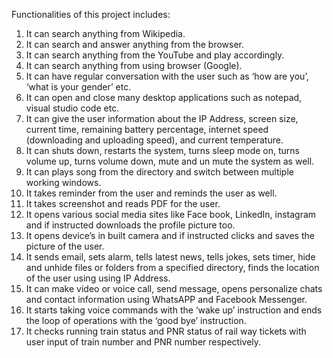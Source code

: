 Functionalities of this project includes:

1. It can search anything from Wikipedia.
2. It can search and answer anything from the browser.
3. It can search anything from the YouTube and play accordingly.
4. It can search anything from using browser (Google).
5. It can have regular conversation with the user such as ‘how are you’, ‘what is your gender’ etc.
6. It can open and close many desktop applications such as notepad, visual studio code etc.
7. It can give the user information about the IP Address, screen size, current time, remaining battery percentage, internet speed (downloading and uploading speed), and current temperature.
8. It can shuts down, restarts the system, turns sleep mode on, turns volume up, turns volume down, mute and un mute the system as well.
9. It can plays song from the directory and switch between multiple working windows.
10. It takes reminder from the user and reminds the user as well.
11. It takes screenshot and reads PDF for the user.
12. It opens various social media sites like Face book, LinkedIn, instagram and if instructed downloads the profile picture too.
13. It opens device’s in built camera and if instructed clicks and saves the picture of the user.
14. It sends email, sets alarm, tells latest news, tells jokes, sets timer, hide and unhide files or folders from a specified directory, finds the location of the user using using IP Address.
15. It can make video or voice call, send message, opens personalize chats and contact information using WhatsAPP and Facebook Messenger.
16. It starts taking voice commands with the ‘wake up’ instruction and ends the loop of operations with the ‘good bye’ instruction.
17. It checks running train status and PNR status of rail way tickets with user input of train number and PNR number respectively.

